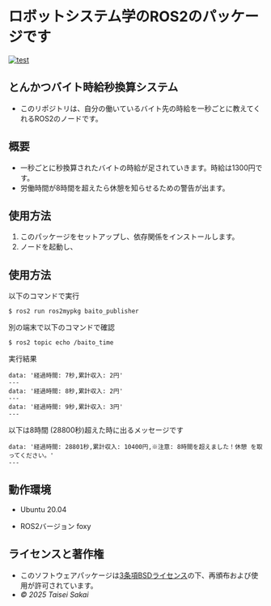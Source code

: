# ロボットシステム学のROS2のパッケージです
[![test](https://github.com/sakaitai/ros2mypkg/actions/workflows/test.yml/badge.svg)](https://github.com/sakaitai/ros2mypkg/actions/workflows/test.yml)

## とんかつバイト時給秒換算システム
- このリポジトリは、自分の働いているバイト先の時給を一秒ごとに教えてくれるROS2のノードです。

## 概要
- 一秒ごとに秒換算されたバイトの時給が足されていきます。時給は1300円です。
- 労働時間が8時間を超えたら休憩を知らせるための警告が出ます。


## 使用方法
1. このパッケージをセットアップし、依存関係をインストールします。
2. ノードを起動し、

## 使用方法
以下のコマンドで実行

```
$ ros2 run ros2mypkg baito_publisher
```
別の端末で以下のコマンドで確認

```
$ ros2 topic echo /baito_time
```

実行結果

```
data: '経過時間: 7秒,累計収入: 2円'
---
data: '経過時間: 8秒,累計収入: 2円'
---
data: '経過時間: 9秒,累計収入: 3円'
---
```

以下は8時間 (28800秒)超えた時に出るメッセージです
  
```
data: '経過時間: 28801秒,累計収入: 10400円,※注意: 8時間を超えました！休憩 を取ってください。'
---
```

## 動作環境
- Ubuntu 20.04

- ROS2バージョン foxy

## ライセンスと著作権
- このソフトウェアパッケージは[3条項BSDライセンス](https://github.com/sakaitai/ros2mypkg/blob/main/LICENSE)の下、再頒布および使用が許可されています。
-  *© 2025 Taisei Sakai*
